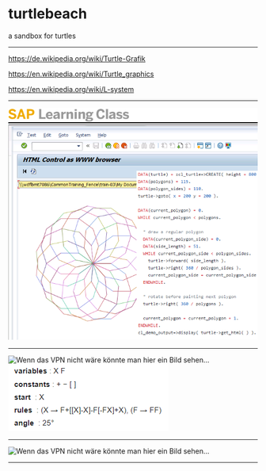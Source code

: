 # turtlebeach
a sandbox for turtles

----

https://de.wikipedia.org/wiki/Turtle-Grafik

https://en.wikipedia.org/wiki/Turtle_graphics

https://en.wikipedia.org/wiki/L-system

----

![Wenn das VPN nicht wäre könnte man hier ein Bild sehen...](https://github.com/Klaasbuilder/turtlebeach/blob/222433e0cf5745ed83b813d6760f98b9967a758a/t1_2022-08-17.png)

----

![Wenn das VPN nicht wäre könnte man hier ein Bild sehen...](https://upload.wikimedia.org/wikipedia/commons/4/4b/Fractal_Farn.gif)![Hier stände bei anderen Netzwerk-Einstellungen die Formel: F->X + ...](https://github.com/Klaasbuilder/central/blob/main/FractalPlant.png?raw=true)

----

![Wenn das VPN nicht wäre könnte man hier ein Bild sehen...](https://upload.wikimedia.org/wikipedia/commons/7/74/Dragon_trees.jpg)

----


